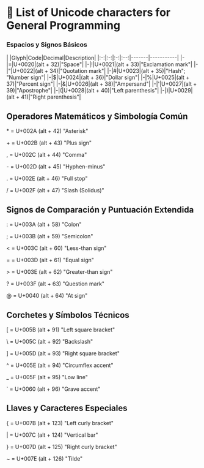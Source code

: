 # 📝 List of Unicode characters for General Programming

### Espacios y Signos Básicos

| |Glyph|Code|Decimal|Description|
|:-:|:-:|:-:|:--:|-------|-----------|
|-|=|U+0020|(alt + 32)|"Space"|
|-|!|U+0021|(alt + 33)|"Exclamation mark"|
|-|"|U+0022|(alt + 34)|"Quotation mark"|
|-|#|U+0023|(alt + 35)|"Hash"; "Number sign"|
|-|$|U+0024|(alt + 36)|"Dollar sign"|
|-|%|U+0025|(alt + 37)|"Percent sign"|
|-|&|U+0026|(alt + 38)|"Ampersand"|
|-|'|U+0027|(alt + 39)|"Apostrophe"|
|-|(|U+0028|(alt + 40)|"Left parenthesis"|
|-|)|U+0029|(alt + 41)|"Right parenthesis"|


## Operadores Matemáticos y Simbología Común


\* = U+002A (alt + 42) "Asterisk"

\+ = U+002B (alt + 43) "Plus sign"

, = U+002C (alt + 44) "Comma"

\- = U+002D (alt + 45) "Hyphen-minus"

. = U+002E (alt + 46) "Full stop"

/ = U+002F (alt + 47) "Slash (Solidus)"


## Signos de Comparación y Puntuación Extendida


: = U+003A (alt + 58) "Colon"

; = U+003B (alt + 59) "Semicolon"

< = U+003C (alt + 60) "Less-than sign"

= = U+003D (alt + 61) "Equal sign"

\> = U+003E (alt + 62) "Greater-than sign"

? = U+003F (alt + 63) "Question mark"

@ = U+0040 (alt + 64) "At sign"


## Corchetes y Símbolos Técnicos


[ = U+005B (alt + 91) "Left square bracket"

\ = U+005C (alt + 92) "Backslash"

] = U+005D (alt + 93) "Right square bracket"

^ = U+005E (alt + 94) "Circumflex accent"

_ = U+005F (alt + 95) "Low line"

` = U+0060 (alt + 96) "Grave accent"


## Llaves y Caracteres Especiales


{ = U+007B (alt + 123) "Left curly bracket"

| = U+007C (alt + 124) "Vertical bar"

} = U+007D (alt + 125) "Right curly bracket"

~ = U+007E (alt + 126) "Tilde"